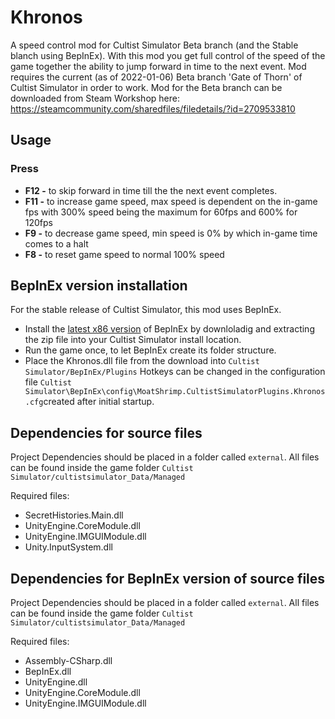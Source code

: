 # Khronos
A speed control mod for Cultist Simulator Beta branch (and the Stable blanch using BepInEx). With this mod you get full control of the speed of the game together the ability to jump forward in time to the next event. Mod requires the current (as of 2022-01-06) Beta branch 'Gate of Thorn' of Cultist Simulator in order to work. Mod for the Beta branch can be downloaded from Steam Workshop here: https://steamcommunity.com/sharedfiles/filedetails/?id=2709533810

## Usage
### Press
- **F12 -** to skip forward in time till the the next event completes.  
- **F11 -** to increase game speed, max speed is dependent on the in-game fps with 300% speed being the maximum for 60fps and 600% for 120fps
- **F9 -** to decrease game speed, min speed is 0% by which in-game time comes to a halt
- **F8 -** to reset game speed to normal 100% speed

## BepInEx version installation
For the stable release of Cultist Simulator, this mod uses BepInEx.
- Install the [latest x86 version](https://github.com/BepInEx/BepInEx/releases/) of BepInEx by downloladig and extracting the zip file into your Cultist Simulator install location.
- Run the game once, to let BepInEx create its folder structure.
- Place the Khronos.dll file from the download into `Cultist Simulator/BepInEx/Plugins`
Hotkeys can be changed in the configuration file `Cultist Simulator\BepInEx\config\MoatShrimp.CultistSimulatorPlugins.Khronos.cfg`created after initial startup.

## Dependencies for source files
Project Dependencies should be placed in a folder called `external`. All files can be found inside the game folder `Cultist Simulator/cultistsimulator_Data/Managed`

Required files:
- SecretHistories.Main.dll
- UnityEngine.CoreModule.dll
- UnityEngine.IMGUIModule.dll
- Unity.InputSystem.dll

## Dependencies for BepInEx version of source files
Project Dependencies should be placed in a folder called `external`. All files can be found inside the game folder `Cultist Simulator/cultistsimulator_Data/Managed`

Required files:
- Assembly-CSharp.dll
- BepInEx.dll
- UnityEngine.dll
- UnityEngine.CoreModule.dll
- UnityEngine.IMGUIModule.dll


